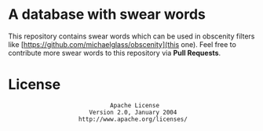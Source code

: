 # A database with swear words
This repository contains swear words which can be used in obscenity filters like [https://github.com/michaelglass/obscenity](this one).
Feel free to contribute more swear words to this repository via **Pull Requests**.

# License

                                 Apache License
                           Version 2.0, January 2004
                        http://www.apache.org/licenses/
